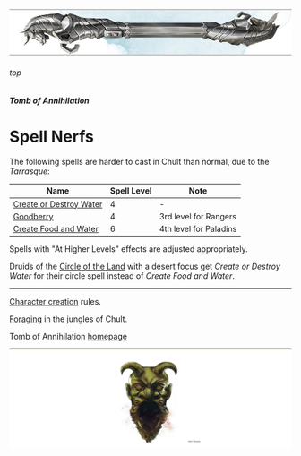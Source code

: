 
![immovable rod](/images/immovable-rod.jpg)

###### top


##### Tomb of Annihilation
# Spell Nerfs

The following spells are harder to cast in Chult than normal, due to the _Tarrasque_:

|Name|Spell Level|Note|
|-|-|-|
|[Create or Destroy Water](http://5thsrd.org/spellcasting/spells/create_or_destroy_water/)|4|-|
|[Goodberry](http://5thsrd.org/spellcasting/spells/goodberry/)|4|3rd level for Rangers|
|[Create Food and Water](http://5thsrd.org/spellcasting/spells/create_food_and_water/)|6|4th level for Paladins|

Spells with "At Higher Levels" effects are adjusted appropriately.

Druids of the [Circle of the Land](https://5thsrd.org/character/classes/druid/#circle-of-the-land) with a desert focus get _Create or Destroy Water_ for their circle spell instead of _Create Food and Water_.

---

[Character creation](character_creation.md#top) rules.

[Foraging](/tomb_of_annihilation/player_notes/travelling.md#foraging-food-and-water) in the jungles of Chult.

Tomb of Annihilation [homepage](README.md#top)

![the end](/images/toa-end.jpg)
